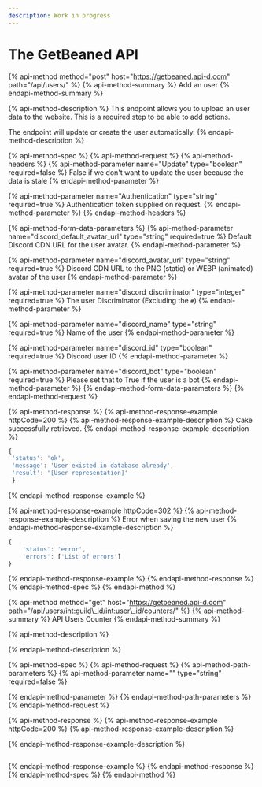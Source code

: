 ```yaml
---
description: Work in progress
---
```


# The GetBeaned API

{% api-method method="post" host="https://getbeaned.api-d.com" path="/api/users/" %}
{% api-method-summary %}
Add an user
{% endapi-method-summary %}

{% api-method-description %}
This endpoint allows you to upload an user data to the website. This is a required step to be able to add actions.  
  
The endpoint will update or create the user automatically.
{% endapi-method-description %}

{% api-method-spec %}
{% api-method-request %}
{% api-method-headers %}
{% api-method-parameter name="Update" type="boolean" required=false %}
False if we don't want to update the user because the data is stale
{% endapi-method-parameter %}

{% api-method-parameter name="Authentication" type="string" required=true %}
Authentication token supplied on request.
{% endapi-method-parameter %}
{% endapi-method-headers %}

{% api-method-form-data-parameters %}
{% api-method-parameter name="discord\_default\_avatar\_url" type="string" required=true %}
Default Discord CDN URL for the user avatar.
{% endapi-method-parameter %}

{% api-method-parameter name="discord\_avatar\_url" type="string" required=true %}
Discord CDN URL to the PNG \(static\) or WEBP \(animated\) avatar of the user
{% endapi-method-parameter %}

{% api-method-parameter name="discord\_discriminator" type="integer" required=true %}
The user Discriminator \(Excluding the `#`\)
{% endapi-method-parameter %}

{% api-method-parameter name="discord\_name" type="string" required=true %}
Name of the user
{% endapi-method-parameter %}

{% api-method-parameter name="discord\_id" type="boolean" required=true %}
Discord user ID
{% endapi-method-parameter %}

{% api-method-parameter name="discord\_bot" type="boolean" required=true %}
Please set that to True if the user is a bot
{% endapi-method-parameter %}
{% endapi-method-form-data-parameters %}
{% endapi-method-request %}

{% api-method-response %}
{% api-method-response-example httpCode=200 %}
{% api-method-response-example-description %}
Cake successfully retrieved.
{% endapi-method-response-example-description %}

```javascript
{
 'status': 'ok',
 'message': 'User existed in database already',
 'result': '[User representation]'
 }
```
{% endapi-method-response-example %}

{% api-method-response-example httpCode=302 %}
{% api-method-response-example-description %}
Error when saving the new user
{% endapi-method-response-example-description %}

```javascript
{
    'status': 'error',
    'errors': ['List of errors']
}
```
{% endapi-method-response-example %}
{% endapi-method-response %}
{% endapi-method-spec %}
{% endapi-method %}

{% api-method method="get" host="https://getbeaned.api-d.com" path="/api/users/<int:guild\_id>/<int:user\_id>/counters/" %}
{% api-method-summary %}
API Users Counter
{% endapi-method-summary %}

{% api-method-description %}

{% endapi-method-description %}

{% api-method-spec %}
{% api-method-request %}
{% api-method-path-parameters %}
{% api-method-parameter name="" type="string" required=false %}

{% endapi-method-parameter %}
{% endapi-method-path-parameters %}
{% endapi-method-request %}

{% api-method-response %}
{% api-method-response-example httpCode=200 %}
{% api-method-response-example-description %}

{% endapi-method-response-example-description %}

```

```
{% endapi-method-response-example %}
{% endapi-method-response %}
{% endapi-method-spec %}
{% endapi-method %}

